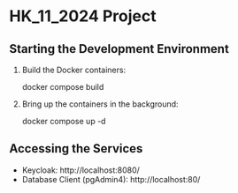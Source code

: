 # HK_11_2024 Project

## Starting the Development Environment

1. Build the Docker containers:

   docker compose build

2. Bring up the containers in the background:

   docker compose up -d

## Accessing the Services

- Keycloak: http://localhost:8080/
- Database Client (pgAdmin4): http://localhost:80/
